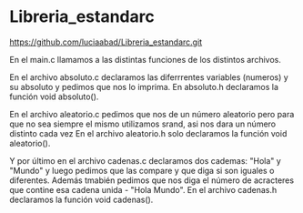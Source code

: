# Libreria_estandarc
https://github.com/luciaabad/Libreria_estandarc.git

En el main.c llamamos a las distintas funciones de los distintos archivos.

En el archivo absoluto.c declaramos las diferrrentes variables (numeros) y su absoluto y pedimos que nos lo imprima.
En absoluto.h declaramos la función void absoluto().

En el archivo aleatorio.c pedimos que nos de un  número aleatorio pero para que no sea siempre el mismo utilizamos srand, asi nos dara un número distinto cada vez
En el archivo aleatorio.h solo declaramos la función void aleatorio().

Y por último en el archivo cadenas.c declaramos dos cademas: "Hola" y "Mundo" y luego pedimos que las compare y que diga si son iguales o diferentes.
Además tmabién pedimos que nos diga el número de acracteres que contine esa cadena unida - "Hola Mundo".
En el archivo cadenas.h declaramos la función void cadenas().

